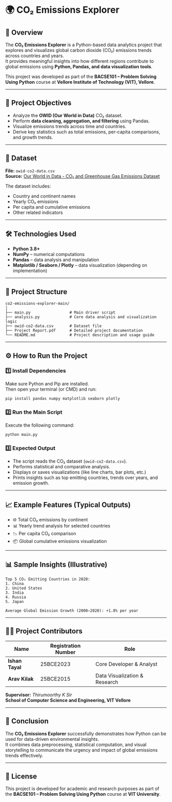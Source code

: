 # 🌍 CO₂ Emissions Explorer

## 📘 Overview
The **CO₂ Emissions Explorer** is a Python-based data analytics project that explores and visualizes global carbon dioxide (CO₂) emissions trends across countries and years.  
It provides meaningful insights into how different regions contribute to global emissions using **Python, Pandas, and data visualization tools**.

This project was developed as part of the **BACSE101 – Problem Solving Using Python** course at **Vellore Institute of Technology (VIT), Vellore**.

---

## 🧠 Project Objectives
- Analyze the **OWID (Our World in Data)** CO₂ dataset.  
- Perform **data cleaning, aggregation, and filtering** using Pandas.  
- Visualize emissions trends across time and countries.  
- Derive key statistics such as total emissions, per-capita comparisons, and growth trends.

---

## 🧾 Dataset
**File:** `owid-co2-data.csv`  
**Source:** [Our World in Data - CO₂ and Greenhouse Gas Emissions Dataset](https://ourworldindata.org/co2-and-greenhouse-gas-emissions)

The dataset includes:
- Country and continent names  
- Yearly CO₂ emissions  
- Per capita and cumulative emissions  
- Other related indicators

---

## 🛠️ Technologies Used
- **Python 3.8+**
- **NumPy** – numerical computations  
- **Pandas** – data analysis and manipulation  
- **Matplotlib / Seaborn / Plotly** – data visualization (depending on implementation)

---

## 🧩 Project Structure

```
co2-emissions-explorer-main/
│
├── main.py                 # Main driver script
├── analysis.py             # Core data analysis and visualization logic
├── owid-co2-data.csv       # Dataset file
├── Project Report.pdf      # Detailed project documentation
└── README.md               # Project description and usage guide
```

---

## ⚙️ How to Run the Project

### 1️⃣ Install Dependencies
Make sure Python and Pip are installed.  
Then open your terminal (or CMD) and run:
```bash
pip install pandas numpy matplotlib seaborn plotly
```

### 2️⃣ Run the Main Script
Execute the following command:
```bash
python main.py
```

### 3️⃣ Expected Output
- The script reads the CO₂ dataset (`owid-co2-data.csv`).  
- Performs statistical and comparative analysis.  
- Displays or saves visualizations (like line charts, bar plots, etc.)  
- Prints insights such as top emitting countries, trends over years, and emission growth.

---

## 📈 Example Features (Typical Outputs)
- 🌐 Total CO₂ emissions by continent  
- 📊 Yearly trend analysis for selected countries  
- 📉 Per capita CO₂ comparison  
- 📦 Global cumulative emissions visualization  

---

## 📊 Sample Insights (Illustrative)
```
Top 5 CO₂ Emitting Countries in 2020:
1. China
2. United States
3. India
4. Russia
5. Japan

Average Global Emission Growth (2000–2020): +1.8% per year
```

---

## 👨‍💻 Project Contributors
| Name | Registration Number | Role |
|------|---------------------|------|
| **Ishan Tayal** | 25BCE2023 | Core Developer & Analyst |
| **Arav Kilak** | 25BCE2015 | Data Visualization & Research |

**Supervisor:** *Thirumoorthy K Sir*  
**School of Computer Science and Engineering, VIT Vellore**

---

## 🏁 Conclusion
The **CO₂ Emissions Explorer** successfully demonstrates how Python can be used for data-driven environmental insights.  
It combines data preprocessing, statistical computation, and visual storytelling to communicate the urgency and impact of global emissions trends effectively.

---

## 🧩 License
This project is developed for academic and research purposes as part of the **BACSE101 – Problem Solving Using Python** course at **VIT University**.

